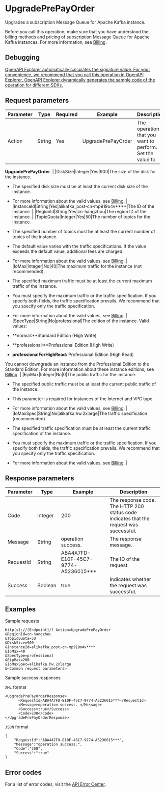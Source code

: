# UpgradePrePayOrder

Upgrades a subscription Message Queue for Apache Kafka instance.

Before you call this operation, make sure that you have understood the billing methods and pricing of subscription Message Queue for Apache Kafka instances. For more information, see [Billing](~~84737~~).

## Debugging

[OpenAPI Explorer automatically calculates the signature value. For your convenience, we recommend that you call this operation in OpenAPI Explorer. OpenAPI Explorer dynamically generates the sample code of the operation for different SDKs.](https://api.aliyun.com/#product=alikafka&api=UpgradePrePayOrder&type=RPC&version=2019-09-16)

## Request parameters

|Parameter|Type|Required|Example|Description|
|---------|----|--------|-------|-----------|
|Action|String|Yes|UpgradePrePayOrder|The operation that you want to perform. Set the value to

**UpgradePrePayOrder**. |
|DiskSize|Integer|Yes|900|The size of the disk for the instance.

-   The specified disk size must be at least the current disk size of the instance.
-   For more information about the valid values, see [Billing](~~84737~~). |
|InstanceId|String|Yes|alikafka\_post-cn-mp919o4v\*\*\*\*|The ID of the instance. |
|RegionId|String|Yes|cn-hangzhou|The region ID of the instance. |
|TopicQuota|Integer|Yes|50|The number of topics for the instance.

-   The specified number of topics must be at least the current number of topics of the instance.
-   The default value varies with the traffic specifications. If the value exceeds the default value, additional fees are charged.
-   For more information about the valid values, see [Billing](~~84737~~). |
|IoMax|Integer|No|40|The maximum traffic for the instance \(not recommended\).

-   The specified maximum traffic must be at least the current maximum traffic of the instance.
-   You must specify the maximum traffic or the traffic specification. If you specify both fields, the traffic specification prevails. We recommend that you specify only the traffic specification.
-   For more information about the valid values, see [Billing](~~84737~~). |
|SpecType|String|No|professional|The edition of the instance. Valid values:

-   **normal:**Standard Edition \(High Write\)
-   **professional:**Professional Edition \(High Write\)
-   **professionalForHighRead:** Professional Edition \(High Read\)

You cannot downgrade an instance from the Professional Edition to the Standard Edition. For more information about these instance editions, see [Billing](~~84737~~). |
|EipMax|Integer|No|0|The public traffic for the instance.

-   The specified public traffic must be at least the current public traffic of the instance.
-   This parameter is required for instances of the Internet and VPC type.
-   For more information about the valid values, see [Billing](~~84737~~). |
|IoMaxSpec|String|No|alikafka.hw.2xlarge|The traffic specification \(recommended\).

-   The specified traffic specification must be at least the current traffic specification of the instance.
-   You must specify the maximum traffic or the traffic specification. If you specify both fields, the traffic specification prevails. We recommend that you specify only the traffic specification.
-   For more information about the valid values, see [Billing](~~84737~~). |

## Response parameters

|Parameter|Type|Example|Description|
|---------|----|-------|-----------|
|Code|Integer|200|The response code. The HTTP 200 status code indicates that the request was successful. |
|Message|String|operation success.|The response message. |
|RequestId|String|ABA4A7FD-E10F-45C7-9774-A5236015\*\*\*|The ID of the request. |
|Success|Boolean|true|Indicates whether the request was successful. |

## Examples

Sample requests

```
http(s)://[Endpoint]/? Action=UpgradePrePayOrder
&RegionId=cn-hangzhou
&TopicQuota=50
&DiskSize=900
&InstanceId=alikafka_post-cn-mp919o4v****
&IoMax=40
&SpecType=professional
&EipMax=200
&IoMaxSpec=alikafka.hw.2xlarge
&<Common request parameters>
```

Sample success responses

`XML` format

```
<UpgradePrePayOrderResponse>
      <RequestId>ABA4A7FD-E10F-45C7-9774-A5236015***</RequestId>
      <Message>operation success. </Message>    
      <Success>true</Success>
      <Code>200</Code>
</UpgradePrePayOrderResponse>
```

`JSON` format

```
{
    "RequestId":"ABA4A7FD-E10F-45C7-9774-A5236015***",
    "Message":"operation success.",
    "Code":"200",
    "Success":"true"
}
```

## Error codes

For a list of error codes, visit the [API Error Center](https://error-center.alibabacloud.com/status/product/alikafka).

